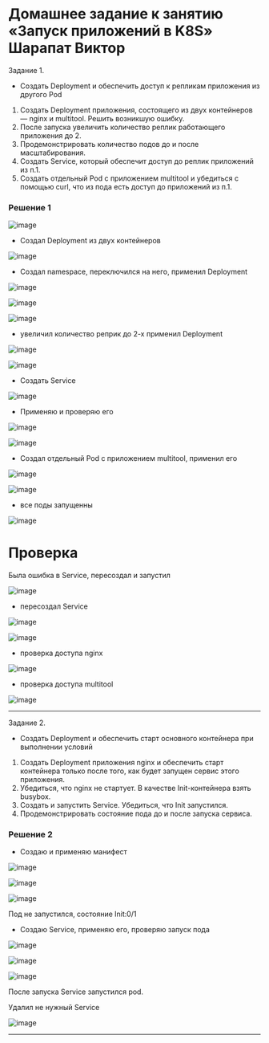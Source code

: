 # Домашнее задание к занятию «Запуск приложений в K8S» Шарапат Виктор

Задание 1.
* Создать Deployment и обеспечить доступ к репликам приложения из другого Pod
1) Создать Deployment приложения, состоящего из двух контейнеров — nginx и multitool. Решить возникшую ошибку.
2) После запуска увеличить количество реплик работающего приложения до 2.
3) Продемонстрировать количество подов до и после масштабирования.
4) Создать Service, который обеспечит доступ до реплик приложений из п.1.
5) Создать отдельный Pod с приложением multitool и убедиться с помощью curl, что из пода есть доступ до приложений из п.1.

### Решение 1

![image](https://github.com/user-attachments/assets/0b57a960-9f42-42d6-b29b-4bfa6b118465)

* Создал Deployment из двух контейнеров

![image](https://github.com/user-attachments/assets/babeedc0-1972-4e1c-9d64-462bfc44b0cf)

* Создал namespace, переключился на него, применил Deployment 

![image](https://github.com/user-attachments/assets/70566248-e923-4ff0-85e7-417040e370b4)

![image](https://github.com/user-attachments/assets/1aa0daa4-22a0-428e-9506-2eab7185facb)

![image](https://github.com/user-attachments/assets/cbd614c2-0411-424f-8015-d2a674488bfd)

* увеличил количество реприк до 2-х применил Deployment

![image](https://github.com/user-attachments/assets/d94714e6-9e01-412e-ad73-5c9610e881c3)

![image](https://github.com/user-attachments/assets/f4909e1c-4b96-428e-a05e-7d0319d034f5)

* Создать Service

![image](https://github.com/user-attachments/assets/2f5af9ed-5088-402c-b42e-eea1c168302a)

* Применяю и проверяю его

![image](https://github.com/user-attachments/assets/d2a98660-c2fa-48e8-bcc2-275f52d0ce4c)

![image](https://github.com/user-attachments/assets/52d8122f-f8c3-4e72-8774-36eb0eae1404)

* Создал отдельный Pod с приложением multitool, применил его

![image](https://github.com/user-attachments/assets/979b838b-be4f-4dbf-9dbe-ffa2170fc114)

![image](https://github.com/user-attachments/assets/3b35bda7-31a3-41de-97c5-43a4299831a3)

* все поды запущенны

![image](https://github.com/user-attachments/assets/b3076bca-1ac9-4eed-ab0b-998b92362676)


# Проверка

Была ошибка в Service, пересоздал и запустил

![image](https://github.com/user-attachments/assets/da08b0e1-b972-45e5-a65a-621016d51de5)

* пересоздал Service

![image](https://github.com/user-attachments/assets/f0a5b89e-3d8c-4234-80ec-8b5dd85bdd3f)

![image](https://github.com/user-attachments/assets/b1eb07c2-94eb-4c97-805c-0a6e97297626)



* проверка доступа nginx

![image](https://github.com/user-attachments/assets/2efdaf0c-d8e0-4787-8fc9-01cb72056dcc)

* проверка доступа multitool

![image](https://github.com/user-attachments/assets/e25350dd-2522-4095-b732-73bf172e6b1f)

---

Задание 2. 
* Создать Deployment и обеспечить старт основного контейнера при выполнении условий
1) Создать Deployment приложения nginx и обеспечить старт контейнера только после того, как будет запущен сервис этого приложения.
2) Убедиться, что nginx не стартует. В качестве Init-контейнера взять busybox.
3) Создать и запустить Service. Убедиться, что Init запустился.
4) Продемонстрировать состояние пода до и после запуска сервиса.

### Решение 2

* Создаю и применяю манифест

![image](https://github.com/user-attachments/assets/645f072c-f5ae-4f5c-baee-cfe0051af655)

![image](https://github.com/user-attachments/assets/6f5518f0-e134-4c3a-bddb-447f41413205)

![image](https://github.com/user-attachments/assets/cf462cd0-3d1b-46cf-b448-530bf98813b4)

Под не запустился, состояние Init:0/1

* Создаю Service, применяю его, проверяю запуск пода

![image](https://github.com/user-attachments/assets/2295c4b2-893c-4690-a357-9e339f390239)

![image](https://github.com/user-attachments/assets/547f07a6-e3ba-45dc-a840-5007ae95949d)

![image](https://github.com/user-attachments/assets/18f20653-89b3-4e4a-bc40-f0213fc9b190)

После запуска Service запустился pod.

Удалил не нужный Service

![image](https://github.com/user-attachments/assets/ac50d4a3-6dd8-4b31-944d-7a598018ef1b)

**************






